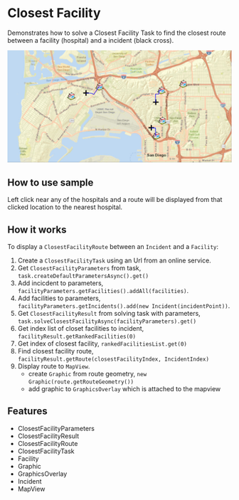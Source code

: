 <h1>Closest Facility</h1>

<p>Demonstrates how to solve a Closest Facility Task to find the closest route between a facility (hospital) and a incident (black cross).</p>

<p><img src="ClosestFacility.png"/></p>

<h2>How to use sample</h2>
<p>Left click near any of the hospitals and a route will be displayed from that clicked location to the nearest hospital.</p>

<h2>How it works</h2>

<p>To display a <code>ClosestFacilityRoute</code> between an <code>Incident</code> and a <code>Facility</code>:</p>

<ol>
    <li>Create a <code>ClosestFacilityTask</code> using  an Url from an online service.</li>
    <li>Get <code>ClosestFacilityParameters</code> from task, <code>task.createDefaultParametersAsync().get()</code></li>
    <li>Add incicdent to parameters, <code>facilityParameters.getFacilities().addAll(facilities)</code>.</li>
    <li>Add facilities to parameters, <code>facilityParameters.getIncidents().add(new Incident(incidentPoint))</code>.</li>
    <li>Get <code>ClosestFacilityResult</code> from solving task with parameters, <code>task.solveClosestFacilityAsync(facilityParameters).get()</code></li>
    <li>Get index list of closet facilities to incident, <code>facilityResult.getRankedFacilities(0)</code></li>
    <li>Get index of closest facility, <code>rankedFacilitiesList.get(0)</code></li>
    <li>Find closest facility route, <code>facilityResult.getRoute(closestFacilityIndex, IncidentIndex)</code></li>
    <li>Display route to <code>MapView</code>. 
      <ul><li>create <code>Graphic</code> from route geometry, <code>new Graphic(route.getRouteGeometry())</code></li>
      <li>add graphic to <code>GraphicsOverlay</code> which is attached to the mapview</li></ul></li>
</ol>

<h2>Features</h2>
<ul>
  <li>ClosestFacilityParameters</li>
  <li>ClosestFacilityResult</li>
  <li>ClosestFacilityRoute</li>
  <li>ClosestFacilityTask</li>
  <li>Facility</li>
  <li>Graphic</li>
  <li>GraphicsOverlay</li>
  <li>Incident</li>
  <li>MapView</li>
</ul>

